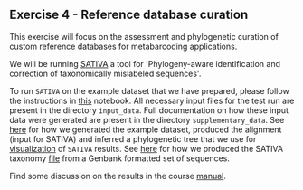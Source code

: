 ## Exercise 4 - Reference database curation ##

This exercise will focus on the assessment and phylogenetic curation of custom reference databases for metabarcoding applications.

We will be running [SATIVA](http://nar.oxfordjournals.org/content/44/11/5022.long) a tool for 'Phylogeny-aware identification and correction of taxonomically mislabeled sequences'.
 
To run `SATIVA` on the example dataset that we have prepared, please follow the instructions in [this](https://github.com/HullUni-bioinformatics/metabarcode-course-2016/blob/master/data/exercise-4/supplementary_material/run_SATIVA/Install_and_run_SATIVA.ipynb) notebook.
All necessary input files for the test run are present in the directory `input_data`. Full documentation on how these input data were generated are present in the directory `supplementary_data`. See [here](https://github.com/HullUni-bioinformatics/metabarcode-course-2016/blob/master/data/exercise-4/supplementary_material/build_tree/build_reduced_tree_for_ref_db_discussion.ipynb) for how we generated the example dataset, produced the alignment (input for SATIVA) and inferred a phylogenetic tree that we use for [visualization](https://github.com/HullUni-bioinformatics/metabarcode-course-2016/blob/master/data/exercise-4/supplementary_material/build_tree/CytB_mafftLinsi_clipped_raxml_SATIVA_annotated.png) of `SATIVA` results. See [here](https://github.com/HullUni-bioinformatics/metabarcode-course-2016/blob/master/data/exercise-4/supplementary_material/run_SATIVA/create_SATIVA_tax_file_from_gb.ipynb) for how we produced the SATIVA taxonomy [file](https://github.com/HullUni-bioinformatics/metabarcode-course-2016/blob/master/data/exercise-4/supplementary_material/run_SATIVA/tax_for_SATIVA.tax) from a Genbank formatted set of sequences.

Find some discussion on the results in the course [manual](https://docs.google.com/document/d/1h9d0JrTsDLzsOV5klMkD47807dWTmcXN3uxoYp0ei64/edit#heading=h.47vs6jk5xu41).
